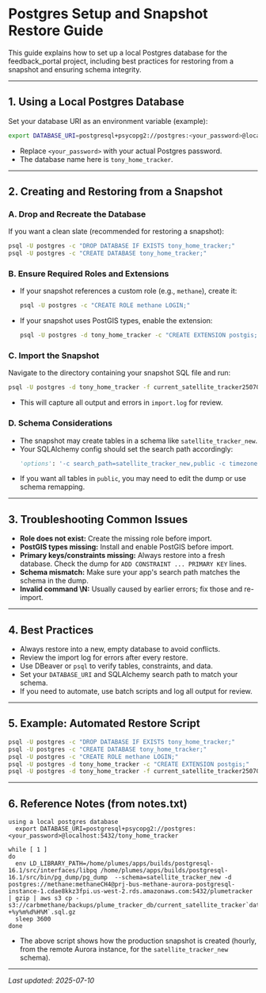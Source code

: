 # Postgres Setup and Snapshot Restore Guide

This guide explains how to set up a local Postgres database for the feedback_portal project, including best practices for restoring from a snapshot and ensuring schema integrity.

---

## 1. Using a Local Postgres Database

Set your database URI as an environment variable (example):

```sh
export DATABASE_URI=postgresql+psycopg2://postgres:<your_password>@localhost:5432/tony_home_tracker
```

- Replace `<your_password>` with your actual Postgres password.
- The database name here is `tony_home_tracker`.

---

## 2. Creating and Restoring from a Snapshot

### **A. Drop and Recreate the Database**

If you want a clean slate (recommended for restoring a snapshot):

```sh
psql -U postgres -c "DROP DATABASE IF EXISTS tony_home_tracker;"
psql -U postgres -c "CREATE DATABASE tony_home_tracker;"
```

### **B. Ensure Required Roles and Extensions**

- If your snapshot references a custom role (e.g., `methane`), create it:
  ```sh
  psql -U postgres -c "CREATE ROLE methane LOGIN;"
  ```
- If your snapshot uses PostGIS types, enable the extension:
  ```sh
  psql -U postgres -d tony_home_tracker -c "CREATE EXTENSION postgis;"
  ```

### **C. Import the Snapshot**

Navigate to the directory containing your snapshot SQL file and run:

```sh
psql -U postgres -d tony_home_tracker -f current_satellite_tracker2507092101.sql > import.log 2>&1
```
- This will capture all output and errors in `import.log` for review.

### **D. Schema Considerations**
- The snapshot may create tables in a schema like `satellite_tracker_new`.
- Your SQLAlchemy config should set the search path accordingly:
  ```python
  'options': '-c search_path=satellite_tracker_new,public -c timezone=UTC'
  ```
- If you want all tables in `public`, you may need to edit the dump or use schema remapping.

---

## 3. Troubleshooting Common Issues

- **Role does not exist:** Create the missing role before import.
- **PostGIS types missing:** Install and enable PostGIS before import.
- **Primary keys/constraints missing:** Always restore into a fresh database. Check the dump for `ADD CONSTRAINT ... PRIMARY KEY` lines.
- **Schema mismatch:** Make sure your app's search path matches the schema in the dump.
- **Invalid command \N:** Usually caused by earlier errors; fix those and re-import.

---

## 4. Best Practices

- Always restore into a new, empty database to avoid conflicts.
- Review the import log for errors after every restore.
- Use DBeaver or `psql` to verify tables, constraints, and data.
- Set your `DATABASE_URI` and SQLAlchemy search path to match your schema.
- If you need to automate, use batch scripts and log all output for review.

---

## 5. Example: Automated Restore Script

```sh
psql -U postgres -c "DROP DATABASE IF EXISTS tony_home_tracker;"
psql -U postgres -c "CREATE DATABASE tony_home_tracker;"
psql -U postgres -c "CREATE ROLE methane LOGIN;"
psql -U postgres -d tony_home_tracker -c "CREATE EXTENSION postgis;"
psql -U postgres -d tony_home_tracker -f current_satellite_tracker2507092101.sql > import.log 2>&1
```

---

## 6. Reference Notes (from notes.txt)

```
using a local postgres database
  export DATABASE_URI=postgresql+psycopg2://postgres:<your_password>@localhost:5432/tony_home_tracker
```

```
while [ 1 ]
do
  env LD_LIBRARY_PATH=/home/plumes/apps/builds/postgresql-16.1/src/interfaces/libpq /home/plumes/apps/builds/postgresql-16.1/src/bin/pg_dump/pg_dump  --schema=satellite_tracker_new -d postgres://methane:methaneCH4@prj-bus-methane-aurora-postgresql-instance-1.cdae8kkz3fpi.us-west-2.rds.amazonaws.com:5432/plumetracker | gzip | aws s3 cp - s3://carbmethane/backups/plume_tracker_db/current_satellite_tracker`date +%y%m%d%H%M`.sql.gz
  sleep 3600
done
```

- The above script shows how the production snapshot is created (hourly, from the remote Aurora instance, for the `satellite_tracker_new` schema).

---

*Last updated: 2025-07-10* 